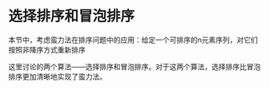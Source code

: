 选择排序和冒泡排序
=================

本节中，考虑蛮力法在排序问题中的应用：给定一个可排序的n元素序列，对它们按照非降序方式重新排序

这里讨论的两个算法——选择排序和冒泡排序。对于这两个算法，选择排序比冒泡排序更加清晰地实现了蛮力法。

